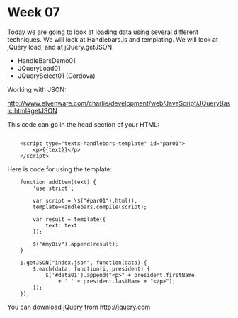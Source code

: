 Week 07
=======

Today we are going to look at loading data using several different techniques.
We will look at Handlebars.js and templating. We will look at jQuery load, and
at jQuery.getJSON.

-   HandleBarsDemo01
-   JQueryLoad01
-   JQuerySelect01 (Cordova)

Working with JSON:

<http://www.elvenware.com/charlie/development/web/JavaScript/JQueryBasic.html#getJSON>

This code can go in the head section of your HTML:
 
~~~~

	<script type="textx-handlebars-template" id="par01">  
		<p>{{text}}</p>  
	</script>

~~~~

Here is code for using the template:

~~~~
	function addItem(text) {  
		'use strict';  
	  
		var script = \$("#par01").html(),  
		template=Handlebars.compile(script);  
	  
		var result = template({  
			text: text  
		});  
	  
		$("#myDiv").append(result);  
	}

	$.getJSON("index.json", function(data) {  
		$.each(data, function(i, president) {  
			$('#data01').append("<p>" + president.firstName 
				+ ' ' + president.lastName + "</p>");  
		});  
	});

~~~~

You can download jQuery from http://jquery.com

